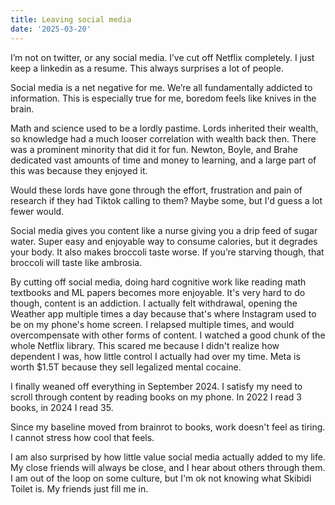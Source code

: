 ```yaml
---
title: Leaving social media
date: '2025-03-20'
---
```


I’m not on twitter, or any social media. I’ve cut off Netflix completely. I just keep a linkedin as a resume. This always surprises a lot of people.

Social media is a net negative for me. We’re all fundamentally addicted to information. This is especially true for me, boredom feels like knives in the brain. 

Math and science used to be a lordly pastime. Lords inherited their wealth, so knowledge had a much looser correlation with wealth back then. There was a prominent minority that did it for fun. Newton, Boyle, and Brahe dedicated vast amounts of time and money to learning, and a large part of this was because they enjoyed it.

Would these lords have gone through the effort, frustration and pain of research if they had Tiktok calling to them? Maybe some, but I'd guess a lot fewer would.

Social media gives you content like a nurse giving you a drip feed of sugar water. Super easy and enjoyable way to consume calories, but it degrades your body. It also makes broccoli taste worse. If you’re starving though, that broccoli will taste like ambrosia. 

By cutting off social media, doing hard cognitive work like reading math textbooks and ML papers becomes more enjoyable. It's very hard to do though, content is an addiction. I actually felt withdrawal, opening the Weather app multiple times a day because that's where Instagram used to be on my phone's home screen. I relapsed multiple times, and would overcompensate with other forms of content. I watched a good chunk of the whole Netflix library. This scared me because I didn't realize how dependent I was, how little control I actually had over my time. Meta is worth $1.5T because they sell legalized mental cocaine.

I finally weaned off everything in September 2024. I satisfy my need to scroll through content by reading books on my phone. In 2022 I read 3 books, in 2024 I read 35. 

Since my baseline moved from brainrot to books, work doesn't feel as tiring. I cannot stress how cool that feels. 

I am also surprised by how little value social media actually added to my life. My close friends will always be close, and I hear about others through them. I am out of the loop on some culture, but I'm ok not knowing what Skibidi Toilet is. My friends just fill me in.